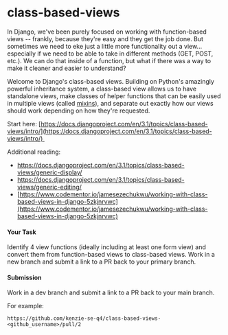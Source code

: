 # class-based-views

In Django, we've been purely focused on working with function-based views -- frankly, because they're easy and they get the job done. But sometimes we need to eke just a little more functionality out a view... especially if we need to be able to take in different methods (GET, POST, etc.). We can do that inside of a function, but what if there was a way to make it cleaner and easier to understand?

Welcome to Django's class-based views. Building on Python's amazingly powerful inheritance system, a class-based view allows us to have standalone views, make classes of helper functions that can be easily used in multiple views (called [mixins](https://docs.djangoproject.com/en/3.1/topics/class-based-views/mixins/)), and separate out exactly how our views should work depending on how they're requested.

Start here: [https://docs.djangoproject.com/en/3.1/topics/class-based-views/intro/](https://docs.djangoproject.com/en/3.1/topics/class-based-views/intro/) 

Additional reading:
*  [https://docs.djangoproject.com/en/3.1/topics/class-based-views/generic-display/  
](https://docs.djangoproject.com/en/3.1/topics/class-based-views/generic-display/)
*  [https://docs.djangoproject.com/en/3.1/topics/class-based-views/generic-editing/  
](https://docs.djangoproject.com/en/3.0/topics/class-based-views/generic-editing/)
*  [https://www.codementor.io/jamesezechukwu/working-with-class-based-views-in-django-5zkjnrvwc](https://www.codementor.io/jamesezechukwu/working-with-class-based-views-in-django-5zkjnrvwc)

#### **Your Task**

 Identify 4 view functions (ideally including at least one form view) and convert them from function-based views to class-based views. Work in a new branch and submit a link to a PR back to your primary branch.

#### **Submission**

<span>Work in a dev branch and submit a link to a PR back to your main branch.</span>

<span>For example:</span>

```https://github.com/kenzie-se-q4/class-based-views-<github_username>/pull/2```